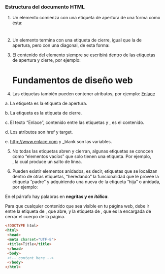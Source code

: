 ### Estructura del documento HTML

1. Un elemento comienza con una etiqueta de apertura de una forma como ésta: <h1>

2. Un elemento termina con una etiqueta de cierre, igual que la de apertura, pero con
una diagonal, de esta forma: </h1>

3. El contenido del elemento siempre se escribirá dentro de las etiquetas de apertura y
cierre, por ejemplo: <h1>Fundamentos de diseño web</h1>

4. Las etiquetas también pueden contener atributos, por ejemplo:
 <a href="http://www.enlace.com" target="_blank">Enlace</a>
 
a. La etiqueta <a> es la etiqueta de apertura.

b. La etiqueta </a> es la etiqueta de cierre.

c. El texto “Enlace”, contenido entre las etiquetas <a> y </a>, es el contenido.

d. Los atributos son href y target.

e. http://www.enlace.com y _blank son las variables.

5. No todas las etiquetas abren y cierran, algunas etiquetas se conocen como “elementos
vacíos” que solo tienen una etiqueta. Por ejemplo, <br>, la cual produce un salto de
línea.

6. Pueden existir elementos anidados, es decir, etiquetas que se localizan dentro de otras
etiquetas, “heredando” la funcionalidad que le provee la etiqueta “padre” y
adquiriendo una nueva de la etiqueta “hija” o anidada, por ejemplo:

<p>En el párrafo hay palabras en <strong> negritas y en <em> itálica</em></strong>. </p>
Para que cualquier contenido que sea visible en tu página web, debe ir entre la etiqueta de
<body>, que abre, y la etiqueta de </body>, que es la encargada de cerrar el cuerpo de la
página.

```html
<!DOCTYPE html>
<html>
 <head>
 <meta charset="UTF-8">
 <title>Title</title>
 </head>
 <body>
 <!-- content here -->
 </body>
</html>
```

